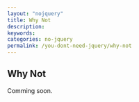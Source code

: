 ```yaml
---
layout: "nojquery"
title: Why Not
description:
keywords:
categories: no-jquery
permalink: /you-dont-need-jquery/why-not
---
```


<h2>Why Not</h2>
Comming soon.
